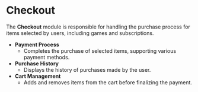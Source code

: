 # Checkout

The **Checkout** module is responsible for handling the purchase process for items selected by users, including games and subscriptions.

- **Payment Process**
  - Completes the purchase of selected items, supporting various payment methods.
- **Purchase History**
  - Displays the history of purchases made by the user.
- **Cart Management**
  - Adds and removes items from the cart before finalizing the payment.
